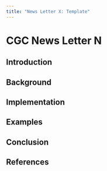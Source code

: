 ```yaml
---
title: "News Letter X: Template"
---
```

# CGC News Letter N
## Introduction
## Background
## Implementation
## Examples
## Conclusion
## References
